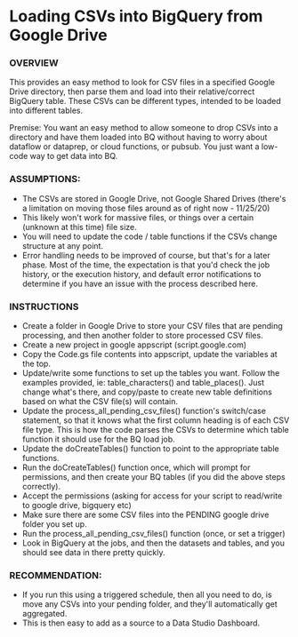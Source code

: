 # Loading CSVs into BigQuery from Google Drive

### OVERVIEW

This provides an easy method to look for CSV files in a specified Google Drive directory, then parse them and load into their relative/correct BigQuery table. These CSVs can be different types, intended to be loaded into different tables.

Premise: 
You want an easy method to allow someone to drop CSVs into a directory and have them loaded into BQ without having to worry about dataflow or dataprep, or cloud functions, or pubsub. You just want a low-code way to get data into BQ.

### ASSUMPTIONS:
 - The CSVs are stored in Google Drive, not Google Shared Drives (there's a limitation on moving those files around as of right now - 11/25/20)
 - This likely won't work for massive files, or things over a certain (unknown at this time) file size.
 - You will need to update the code / table functions if the CSVs change structure at any point.
 - Error handling needs to be improved of course, but that's for a later phase. Most of the time, the expectation is that you'd check the job history, or the execution history, and default error notifications to determine if you have an issue with the process described here.
 
### INSTRUCTIONS
 - Create a folder in Google Drive to store your CSV files that are pending processing, and then another folder to store processed CSV files.
 - Create a new project in google appscript (script.google.com)
 - Copy the Code.gs file contents into appscript, update the variables at the top.
 - Update/write some functions to set up the tables you want. Follow the examples provided, ie: table_characters() and table_places(). Just change what's there, and copy/paste to create new table definitions based on what the CSV file(s) will contain.
 - Update the process_all_pending_csv_files() function's switch/case statement, so that it knows what the first column heading is of each CSV file type. This is how the code parses the CSVs to determine which table function it should use for the BQ load job.
 - Update the doCreateTables() function to point to the appropriate table functions.
 - Run the doCreateTables() function once, which will prompt for permissions, and then create your BQ tables (if you did the above steps correctly).
 - Accept the permissions (asking for access for your script to read/write to google drive, bigquery etc)
 - Make sure there are some CSV files into the PENDING google drive folder you set up.
 - Run the process_all_pending_csv_files() function (once, or set a trigger)
 - Look in BigQuery at the jobs, and then the datasets and tables, and you should see data in there pretty quickly.

### RECOMMENDATION:
 - If you run this using a triggered schedule, then all you need to do, is move any CSVs into your pending folder, and they'll automatically get aggregated.
 - This is then easy to add as a source to a Data Studio Dashboard.
